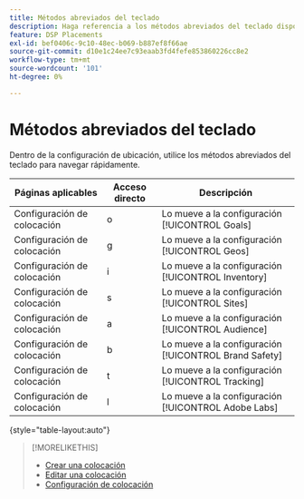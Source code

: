 ```yaml
---
title: Métodos abreviados del teclado
description: Haga referencia a los métodos abreviados del teclado disponibles en la configuración de ubicación.
feature: DSP Placements
exl-id: bef0406c-9c10-48ec-b069-b887ef8f66ae
source-git-commit: d10e1c24ee7c93eaab3fd4fefe853860226cc8e2
workflow-type: tm+mt
source-wordcount: '101'
ht-degree: 0%

---
```


# Métodos abreviados del teclado

Dentro de la configuración de ubicación, utilice los métodos abreviados del teclado para navegar rápidamente<!-- and to create ads and placements -->.

| Páginas aplicables | Acceso directo | Descripción |
| ---------------| ----------- | ---------------------- |
| Configuración de colocación | o | Lo mueve a la configuración [!UICONTROL Goals] |
| Configuración de colocación | g | Lo mueve a la configuración [!UICONTROL Geos] |
| Configuración de colocación | i | Lo mueve a la configuración [!UICONTROL Inventory] |
| Configuración de colocación | s | Lo mueve a la configuración [!UICONTROL Sites] |
| Configuración de colocación | a | Lo mueve a la configuración [!UICONTROL Audience] |
| Configuración de colocación | b | Lo mueve a la configuración [!UICONTROL Brand Safety] |
| Configuración de colocación | t | Lo mueve a la configuración [!UICONTROL Tracking] |
| Configuración de colocación | l | Lo mueve a la configuración [!UICONTROL Adobe Labs] |

{style=&quot;table-layout:auto&quot;}

<!-- | Legacy placement settings | npv | Lets you create a new video placement | -->
<!-- | Legacy placement settings | npd | Lets you create a new display placement | -->
<!-- | Legacy placement settings | nav | Lets you create a new video ad | -->
<!-- | Legacy placement settings | nad | Lets you create a new display ad| -->

>[!MORELIKETHIS]
>
>* [Crear una colocación](/help/dsp/campaign-management/placements/placement-create.md)
>* [Editar una colocación](/help/dsp/campaign-management/placements/placement-edit.md)
>* [Configuración de colocación](/help/dsp/campaign-management/placements/placement-settings.md)

